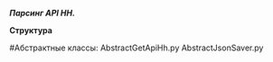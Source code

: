 ***Парсинг API HH.***

**Структура**

#Абстрактные классы:
AbstractGetApiHh.py
AbstractJsonSaver.py
